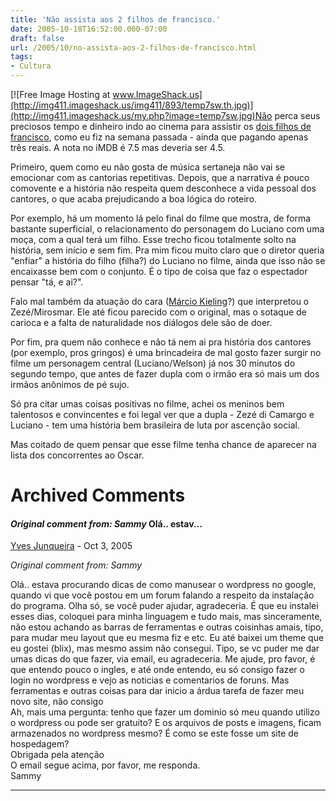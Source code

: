 ```yaml
---
title: 'Não assista aos 2 filhos de francisco.'
date: 2005-10-18T16:52:00.000-07:00
draft: false
url: /2005/10/no-assista-aos-2-filhos-de-francisco.html
tags: 
- Cultura
---
```


[![Free Image Hosting at www.ImageShack.us](http://img411.imageshack.us/img411/893/temp7sw.th.jpg)](http://img411.imageshack.us/my.php?image=temp7sw.jpg)Não perca seus preciosos tempo e dinheiro indo ao cinema para assistir os [dois filhos de francisco](http://imdb.com/title/tt0439547/), como eu fiz na semana passada - ainda que pagando apenas três reais. A nota no iMDB é 7.5 mas deveria ser 4.5.  
  
Primeiro, quem como eu não gosta de música sertaneja não vai se emocionar com as cantorias repetitivas. Depois, que a narrativa é pouco comovente e a história não respeita quem desconhece a vida pessoal dos cantores, o que acaba prejudicando a boa lógica do roteiro.  
  
Por exemplo, há um momento lá pelo final do filme que mostra, de forma bastante superficial, o relacionamento do personagem do Luciano com uma moça, com a qual terá um filho. Esse trecho ficou totalmente solto na história, sem início e sem fim. Pra mim ficou muito claro que o diretor queria "enfiar" a história do filho (filha?) do Luciano no filme, ainda que isso não se encaixasse bem com o conjunto. É o tipo de coisa que faz o espectador pensar "tá, e ai?".  
  
Falo mal também da atuação do cara ([Márcio Kieling](http://imdb.com/name/nm0452469/)?) que interpretou o Zezé/Mirosmar. Ele até ficou parecido com o original, mas o sotaque de carioca e a falta de naturalidade nos diálogos dele são de doer.  
  
Por fim, pra quem não conhece e não tá nem ai pra história dos cantores (por exemplo, pros gringos) é uma brincadeira de mal gosto fazer surgir no filme um personagem central (Luciano/Welson) já nos 30 minutos do segundo tempo, que antes de fazer dupla com o irmão era só mais um dos irmãos anônimos de pé sujo.  
  
Só pra citar umas coisas positivas no filme, achei os meninos bem talentosos e convincentes e foi legal ver que a dupla - Zezé di Camargo e Luciano - tem uma história bem brasileira de luta por ascenção social.  
  
Mas coitado de quem pensar que esse filme tenha chance de aparecer na lista dos concorrentes ao Oscar.
# Archived Comments

#### _Original comment from: Sammy_ Olá.. estav...
[Yves Junqueira](https://www.blogger.com/profile/00104361785049371212 "noreply@blogger.com") - <time datetime="2005-10-26T04:53:00.000-07:00">Oct 3, 2005</time>

_Original comment from: Sammy_  
  
Olá.. estava procurando dicas de como manusear o wordpress no google, quando vi que você postou em um forum falando a respeito da instalação do programa. Olha só, se você puder ajudar, agradeceria. É que eu instalei esses dias, coloquei para minha linguagem e tudo mais, mas sinceramente, não estou achando as barras de ferramentas e outras coisinhas amais, tipo, para mudar meu layout que eu mesma fiz e etc. Eu até baixei um theme que eu gostei (blix), mas mesmo assim não consegui. Tipo, se vc puder me dar umas dicas do que fazer, via email, eu agradeceria. Me ajude, pro favor, é que entendo pouco o ingles, e até onde entendo, eu só consigo fazer o login no wordpress e vejo as noticias e comentarios de foruns. Mas ferramentas e outras coisas para dar inicio a árdua tarefa de fazer meu novo site, não consigo  
Ah, mais uma pergunta: tenho que fazer um dominio só meu quando utilizo o wordpress ou pode ser gratuito? E os arquivos de posts e imagens, ficam armazenados no wordpress mesmo? É como se este fosse um site de hospedagem?  
Obrigada pela atenção  
O email segue acima, por favor, me responda.  
Sammy
<hr />
